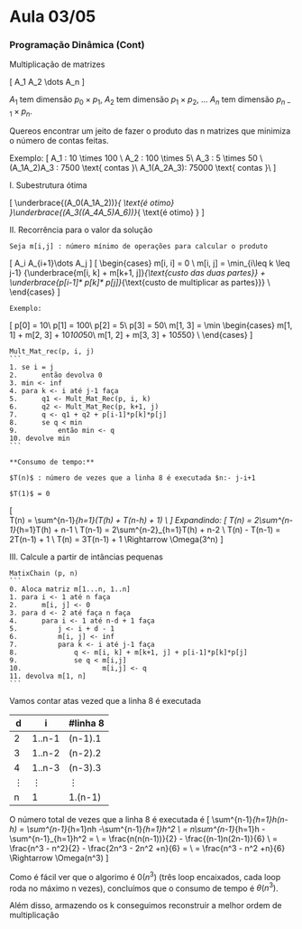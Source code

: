 # Aula 03/05

### Programação Dinâmica (Cont)

Multiplicação de matrizes

\[
    A_1 A_2 \dots A_n
\]

$A_1$ tem dimensão $p_0\times p_1$, $A_2$ tem dimensão $p_1\times p_2$, $\dots$ $A_n$ tem dimensão $p_{n-1}\times p_n$.

Quereos encontrar um jeito de fazer o produto das n matrizes que minimiza o número de contas feitas.

Exemplo:
\[
    A_1 : 10 \times 100 \\
    A_2 : 100 \times 5\\
    A_3 : 5 \times 50 \\
    (A_1A_2)A_3 : 7500 \text{ contas }\\
    A_1(A_2A_3): 75000 \text{ contas }\\
\]

I.
Subestrutura ótima

\[
\underbrace{(A_0(A_1A_2))}_{ \text{é otimo} }\underbrace{(A_3((A_4A_5)A_6))}_{ \text{é otimo} }
\]

II.
Recorrência para o valor da solução

    Seja m[i,j] : número mínimo de operações para calcular o produto
\[
    A_i A_{i+1}\dots A_j
\]
\[
\begin{cases}
m[i, i] = 0 \\
m[i, j] = \min_{i\leq k \leq j-1} \{\underbrace{m[i, k] + m[k+1, j]}_{\text{custo das duas partes}} + \underbrace{p[i-1]* p[k]* p[j]}_{\text{custo de multiplicar as partes}}\} \\
\end{cases}
\]

    Exemplo:
\[
    p[0] = 10\\
    p[1] = 100\\
    p[2] = 5\\
    p[3] = 50\\
    m[1, 3] = \min \begin{cases}
    m[1, 1] + m[2, 3] + 10*100*50\\
    m[1, 2] +  m[3, 3] + 10*5*50\} \\
    \end{cases}
\]

    Mult_Mat_rec(p, i, j)
    ```
    1. se i = j
    2.      então devolva 0
    3. min <- inf
    4. para k <- i até j-1 faça
    5.      q1 <- Mult_Mat_Rec(p, i, k)
    6.      q2 <- Mult_Mat_Rec(p, k+1, j)
    7.      q <- q1 + q2 + p[i-1]*p[k]*p[j]
    8.      se q < min
    9.          então min <- q
    10. devolve min
    ```

    **Consumo de tempo:**

    $T(n)$ : número de vezes que a linha 8 é executada $n:- j-i+1

    $T(1)$ = 0
\[  
    T(n) = \sum^{n-1}_{h=1}(T(h) + T(n-h) + 1) \\
\]
    Expandindo:
\[
    T(n) = 2\sum^{n-1}_{h=1}T(h) + n-1 \\
    T(n-1) = 2\sum^{n-2}_{h=1}T(h) + n-2 \\
    T(n) - T(n-1) = 2T(n-1) + 1 \\
    T(n) = 3T(n-1) + 1 \Rightarrow \Omega(3^n)
\]

III.
Calcule a partir de intâncias pequenas

    MatixChain (p, n)
    ```
    0. Aloca matriz m[1...n, 1..n]
    1. para i <- 1 até n faça
    2.      m[i, j] <- 0
    3. para d <- 2 até faça n faça
    4.      para i <- 1 até n-d + 1 faça
    5.          j <- i + d - 1
    6.          m[i, j] <- inf
    7.          para k <- i até j-1 faça
    8.              q <- m[i, k] + m[k+1, j] + p[i-1]*p[k]*p[j]
    9.              se q < m[i,j]
    10.                    m[i,j] <- q
    11. devolva m[1, n]
    ```

Vamos contar atas vezed que a linha 8 é executada

d | i | #linha 8
-|-|-|
2|1..n-1|(n-1).1
3|1..n-2|(n-2).2
4|1..n-3|(n-3).3
$\vdots$|$\vdots$|$\vdots$
n|1|1.(n-1)

O número total de vezes que a linha 8 é executada é
\[
    \sum^{n-1}_{h=1}h(n-h) = \sum^{n-1}_{h=1}nh -\sum^{n-1}_{h=1}h^2 \\
    = n\sum^{n-1}_{h=1}h - \sum^{n-1}_{h=1}h^2 = \\
    = \frac{n(n(n-1))}{2} - \frac{(n-1)n(2n-1)}{6} \\
    = \frac{n^3 - n^2}{2} - \frac{2n^3 - 2n^2 +n}{6} = \\
    = \frac{n^3 - n^2 +n}{6} \Rightarrow \Omega(n^3)
\]

Como é fácil ver que o algorimo é $\mathcal{0}(n^3)$ (três loop encaixados, cada loop roda no máximo n vezes), concluímos que o consumo de tempo é $\theta(n^3)$.

Além disso, armazendo os k conseguimos reconstruir a melhor ordem de multiplicação 
